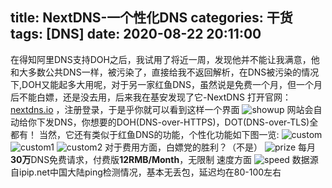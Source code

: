 title: NextDNS-一个性化DNS
categories: 干货
tags: [DNS]
date: 2020-08-22 20:11:00
---
在得知阿里DNS支持DOH之后，我试用了将近一周，发现他并不能让我满意，他和大多数公共DNS一样，被污染了，直接给我不返回解析，在DNS被污染的情况下,DOH又能起多大用呢，对于另一家红鱼DNS，虽然说是免费一个月，但一个月后不能白嫖，还是没去用，后来我在基安发现了它-NextDNS
打开官网：[nextdns.io](nextdns.io) ，注册登录，于是乎你就可以看到这样一个界面
![showup](https://img.johnsonran.cn/NextDNS/showup.png)
网站会自动给你下发DNS，你想要的DOH(DNS-over-HTTPS)，DOT(DNS-over-TLS)全都有！
当然，它还有类似于红鱼DNS的功能，个性化功能如下图一览:
![custom](https://img.johnsonran.cn/NextDNS/custom.png)
![custom1](https://img.johnsonran.cn/NextDNS/custom1.png)
![custom2](https://img.johnsonran.cn/NextDNS/custom2.png)
对于费用方面，白嫖党的胜利？（不是）
![prize](https://img.johnsonran.cn/NextDNS/prize.png)
每月**30万**DNS免费请求，付费版**12RMB/Month**，无限制
速度方面
![speed](https://img.johnsonran.cn/NextDNS/speed.png)
数据源自ipip.net中国大陆ping检测情况，基本无丢包，延迟均在80-100左右